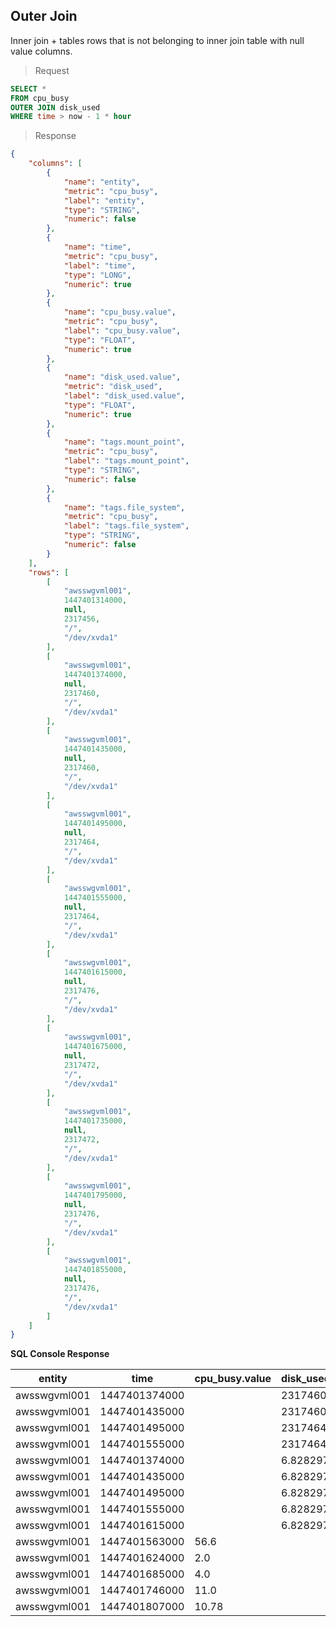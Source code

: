 ## Outer Join

Inner join + tables rows that is not belonging to inner join table with null value columns.

> Request

```sql
SELECT *
FROM cpu_busy
OUTER JOIN disk_used
WHERE time > now - 1 * hour
```

> Response

```json
{
    "columns": [
        {
            "name": "entity",
            "metric": "cpu_busy",
            "label": "entity",
            "type": "STRING",
            "numeric": false
        },
        {
            "name": "time",
            "metric": "cpu_busy",
            "label": "time",
            "type": "LONG",
            "numeric": true
        },
        {
            "name": "cpu_busy.value",
            "metric": "cpu_busy",
            "label": "cpu_busy.value",
            "type": "FLOAT",
            "numeric": true
        },
        {
            "name": "disk_used.value",
            "metric": "disk_used",
            "label": "disk_used.value",
            "type": "FLOAT",
            "numeric": true
        },
        {
            "name": "tags.mount_point",
            "metric": "cpu_busy",
            "label": "tags.mount_point",
            "type": "STRING",
            "numeric": false
        },
        {
            "name": "tags.file_system",
            "metric": "cpu_busy",
            "label": "tags.file_system",
            "type": "STRING",
            "numeric": false
        }
    ],
    "rows": [
        [
            "awsswgvml001",
            1447401314000,
            null,
            2317456,
            "/",
            "/dev/xvda1"
        ],
        [
            "awsswgvml001",
            1447401374000,
            null,
            2317460,
            "/",
            "/dev/xvda1"
        ],
        [
            "awsswgvml001",
            1447401435000,
            null,
            2317460,
            "/",
            "/dev/xvda1"
        ],
        [
            "awsswgvml001",
            1447401495000,
            null,
            2317464,
            "/",
            "/dev/xvda1"
        ],
        [
            "awsswgvml001",
            1447401555000,
            null,
            2317464,
            "/",
            "/dev/xvda1"
        ],
        [
            "awsswgvml001",
            1447401615000,
            null,
            2317476,
            "/",
            "/dev/xvda1"
        ],
        [
            "awsswgvml001",
            1447401675000,
            null,
            2317472,
            "/",
            "/dev/xvda1"
        ],
        [
            "awsswgvml001",
            1447401735000,
            null,
            2317472,
            "/",
            "/dev/xvda1"
        ],
        [
            "awsswgvml001",
            1447401795000,
            null,
            2317476,
            "/",
            "/dev/xvda1"
        ],
        [
            "awsswgvml001",
            1447401855000,
            null,
            2317476,
            "/",
            "/dev/xvda1"
        ]
    ]
}
```

**SQL Console Response**

| entity       | time          | cpu_busy.value | disk_used.value | tags.mount_point | tags.file_system | 
|--------------|---------------|----------------|-----------------|------------------|------------------| 
| awsswgvml001 | 1447401374000 |                | 2317460.0       | /                | /dev/xvda1       | 
| awsswgvml001 | 1447401435000 |                | 2317460.0       | /                | /dev/xvda1       | 
| awsswgvml001 | 1447401495000 |                | 2317464.0       | /                | /dev/xvda1       | 
| awsswgvml001 | 1447401555000 |                | 2317464.0       | /                | /dev/xvda1       | 
| awsswgvml001 | 1447401374000 |                | 6.8282976E7     | /backup          | /dev/xvdf        | 
| awsswgvml001 | 1447401435000 |                | 6.8282976E7     | /backup          | /dev/xvdf        | 
| awsswgvml001 | 1447401495000 |                | 6.8282976E7     | /backup          | /dev/xvdf        | 
| awsswgvml001 | 1447401555000 |                | 6.8282976E7     | /backup          | /dev/xvdf        | 
| awsswgvml001 | 1447401615000 |                | 6.8282976E7     | /backup          | /dev/xvdf        | 
| awsswgvml001 | 1447401563000 | 56.6           |                 |                  |                  | 
| awsswgvml001 | 1447401624000 | 2.0            |                 |                  |                  | 
| awsswgvml001 | 1447401685000 | 4.0            |                 |                  |                  | 
| awsswgvml001 | 1447401746000 | 11.0           |                 |                  |                  | 
| awsswgvml001 | 1447401807000 | 10.78          |                 |                  |                  | 

